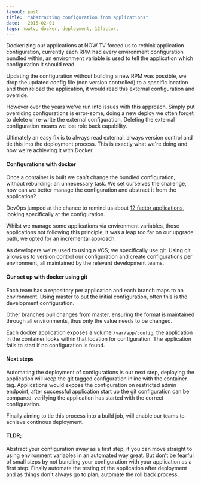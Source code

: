```yaml
---
layout: post
title:  "Abstracting configuration from applications"
date:   2015-02-01
tags: nowtv, docker, deployment, 12factor,
---
```

Dockerizing our applications at NOW TV forced us to rethink application configuration, currently each RPM had every environment configuration bundled within, an environment variable is used to tell the application which configuration it should read.

Updating the configuration without building a new RPM was possible, we drop the updated config file (non version controlled) to a specific location and then reload the application, it would read this external configuration and override.

However over the years we've run into issues with this approach. Simply put overriding configurations is error-some, doing a new deploy we often forget to delete or re-write the external configuration. Deleting the external configuration means we lost role back capability.

Ultimately an easy fix is to always read external, always version control and tie this into the deployment process. This is exactly what we're doing and how we're achieving it with Docker.

#### Configurations with docker

Once a container is built we can't change the bundled configuration, without rebuilding; an unnecessary task. We set ourselves the challenge, how can we better manage the configuration and abstract it from the application?

DevOps jumped at the chance to remind us about [12 factor applications](http://12factor.net), looking specifically at the configuration.

Whilst we manage some applications via environment variables, those applications not following this principle, it was a leap too far on our upgrade path, we opted for an incremental approach.

As developers we're used to using a VCS; we specifically use git. Using git allows us to version control our configuration and create configurations per environment, all maintained by the relevant development teams.

#### Our set up with docker using git

Each team has a repository per application and each branch maps to an environment. Using master to put the initial configuration, often this is the development configuration.

Other branches pull changes from master, ensuring the format is maintained through all environments, thus only the value needs to be changed.

Each docker application exposes a volume `/var/app/config`, the application in the container looks within that location for configuration. The application fails to start if no configuration is found.

#### Next steps

Automating the deployment of configurations is our next step, deploying the application will keep the git tagged configuration inline with the container tag. Applications would expose the configuration on restricted admin endpoint, after successful application start up the git configuration  can be compared, verifying the application has started with the correct configuration.

Finally aiming to tie this process into a build job, will enable our teams to achieve continous deployment.

#### TLDR;

Abstract your configuration away as a first step, if you can move straight to using environment variables in an automated way great. But don't be fearful of small steps by not bundling your configuration with your application as a first step. Finally automate the testing of the application after deployment and as things don't always go to plan, automate the roll back process.
